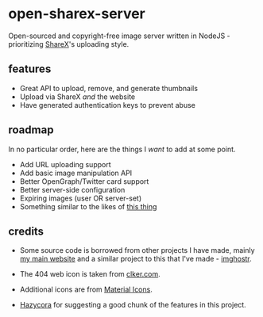 # open-sharex-server
Open-sourced and copyright-free image server written in NodeJS - prioritizing [ShareX](https://getsharex.com/)'s uploading style.

## features
- Great API to upload, remove, and generate thumbnails
- Upload via ShareX *and* the website
- Have generated authentication keys to prevent abuse

## roadmap
In no particular order, here are the things I *want* to add at some point.

- Add URL uploading support
- Add basic image manipulation API
- Better OpenGraph/Twitter card support
- Better server-side configuration
- Expiring images (user OR server-set)
- Something similar to the likes of [this thing](https://img.hazy.su/)

## credits

- Some source code is borrowed from other projects I have made, mainly [my main website](//nrmn.top) and a similar project to this that I've made - [imghostr](https://github.com/normanlol/imghostr).

- The 404 web icon is taken from [clker.com](http://www.clker.com/cliparts/J/h/C/1/o/C/broken-file-icon-th.png).

- Additional icons are from [Material Icons](https://material.io/icons/).

- [Hazycora](https://hazycora.com) for suggesting a good chunk of the features in this project.